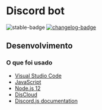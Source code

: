 # Discord bot

![stable-badge] [![changelog-badge]][changelog]

## Desenvolvimento
### O que foi usado

- [Visual Studio Code]
- [JavaScript]
- [Node.js 12]
- [DisCloud]
- [Discord.js documentation]

[JavaScript]: https://devdocs.io/javascript/
[Node.js 12]: https://nodejs.org/en/download/
[DisCloud]: https://discloudbot.com/
[Discord.js documentation]: https://discord.js.org/
[Visual Studio Code]: https://code.visualstudio.com/
[GameGuardian]: https://gameguardian.net/
[changelog]: https://github.com/thomassolcia/Discord-BOT/blob/master/Changelog.md
[stable-badge]: https://img.shields.io/badge/stable-v2.1-blue
[changelog-badge]: https://img.shields.io/badge/changelog-v2.0-blue
